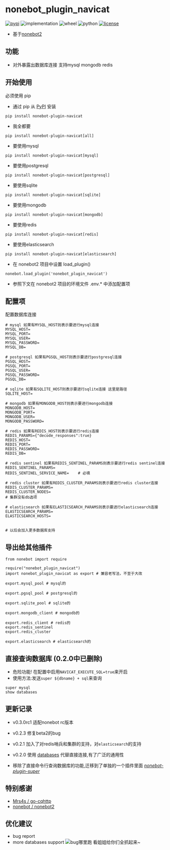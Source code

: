 # nonebot_plugin_navicat
[![pypi](https://img.shields.io/pypi/v/nonebot-plugin-navicat.svg)](https://pypi.org/project/nonebot_plugin_navicat/) 
![implementation](https://img.shields.io/pypi/implementation/nonebot-plugin-navicat)
![wheel](https://img.shields.io/pypi/wheel/nonebot-plugin-navicat)
![python](https://img.shields.io/pypi/pyversions/nonebot-plugin-navicat)
[![license](https://img.shields.io/github/license/synodriver/nonebot_plugin_navicat.svg)](https://raw.githubusercontent.com/synodriver/nonebot_plugin_navicat/main/LICENSE)

- 基于[nonebot2](https://github.com/nonebot/nonebot2)

## 功能

- 对外暴露出数据库连接 支持mysql mongodb redis

## 开始使用

必须使用 pip

- 通过 pip 从 [PyPI](https://pypi.org/project/nonebot_plugin_navicat/) 安装

``` {.sourceCode .bash}
pip install nonebot-plugin-navicat
```
- 我全都要
``` {.sourceCode .bash}
pip install nonebot-plugin-navicat[all]
```
- 要使用mysql
``` {.sourceCode .bash}
pip install nonebot-plugin-navicat[mysql]
```
- 要使用postgresql
``` {.sourceCode .bash}
pip install nonebot-plugin-navicat[postgresql]
```
- 要使用sqlite
``` {.sourceCode .bash}
pip install nonebot-plugin-navicat[sqlite]
```
- 要使用mongodb
``` {.sourceCode .bash}
pip install nonebot-plugin-navicat[mongodb]
```
- 要使用redis
``` {.sourceCode .bash}
pip install nonebot-plugin-navicat[redis]
```
- 要使用elasticsearch
``` {.sourceCode .bash}
pip install nonebot-plugin-navicat[elasticsearch]
```

- 在 nonebot2 项目中设置 load_plugin()

``` {.sourceCode .python}
nonebot.load_plugin('nonebot_plugin_navicat')
```

- 参照下文在 nonebot2 项目的环境文件 .env.\* 中添加配置项

## 配置项
配置数据库连接
```
# mysql 如果有MYSQL_HOST则表示要进行mysql连接
MYSQL_HOST=
MYSQL_PORT=
MYSQL_USER=
MYSQL_PASSWORD=
MYSQL_DB=

# postgresql 如果有PGSQL_HOST则表示要进行postgresql连接
PGSQL_HOST=
PGSQL_PORT=
PGSQL_USER=
PGSQL_PASSWORD=
PGSQL_DB=

# sqlite 如果有SQLITE_HOST则表示要进行sqlite连接 这里是路径
SQLITE_HOST=

# mongodb 如果有MONGODB_HOST则表示要进行mongodb连接
MONGODB_HOST=
MONGODB_PORT=
MONGODB_USER=
MONGODB_PASSWORD=

# redis 如果有REDIS_HOST则表示要进行redis连接
REDIS_PARAMS={"decode_responses":true}
REDIS_HOST=
REDIS_PORT=
REDIS_PASSWORD=
REDIS_DB=

# redis sentinel 如果有REDIS_SENTINEL_PARAMS则表示要进行redis sentinel连接
REDIS_SENTINEL_PARAMS=
REDIS_SENTINEL_SERVICE_NAME=    # 必填

# redis cluster 如果有REDIS_CLUSTER_PARAMS则表示要进行redis cluster连接
REDIS_CLUSTER_PARAMS=
REDIS_CLUSTER_NODES=
# 集群没有db选项

# elasticsearch 如果有ELASTICSEARCH_PARAMS则表示要进行elasticsearch连接
ELASTICSEARCH_PARAMS=
ELASTICSEARCH_HOSTS=


# 以后会加入更多数据库支持
```
## 导出给其他插件

```{.sourceCode .python}
from nonebot import require

require("nonebot_plugin_navicat")
import nonebot_plugin_navicat as export # 兼容老写法，不至于大改

export.mysql_pool # mysql的

export.pgsql_pool # postgresql的

export.sqlite_pool # sqlite的

export.mongodb_client # mongodb的

export.redis_client # redis的
export.redis_sentinel
export.redis_cluster

export.elasticsearch # elasticsearch的
```

## 直接查询数据库 (0.2.0中已删除)
- 危险功能! 在配置中启用```NAVICAT_EXECUTE_SQL=true```来开启
- 使用方法:发送```super ${dbname} + sql```来查询
```
super mysql
show databases
```
## 更新记录
- v0.3.0rc1 适配nonebot rc版本

- v0.2.3 修复beta2的bug


- v0.2.1 加入了对redis哨兵和集群的支持，对```elasticsearch```的支持



- v0.2.0 使用 [databases](https://github.com/encode/databases/) 代替直接连接,有了广泛的通用性
- 移除了直接命令行查询数据库的功能,迁移到了单独的一个插件里面 *[nonebot-plugin-super](https://github.com/synodriver/nonebot_plugin_super)*
## 特别感谢

- [Mrs4s / go-cqhttp](https://github.com/Mrs4s/go-cqhttp)
- [nonebot / nonebot2](https://github.com/nonebot/nonebot2)

## 优化建议

- bug report
- more databases support
![](https://i.pixiv.cat/img-original/img/2018/08/29/00/16/10/70434240_p0.png "bug哪里跑 看姐姐给你们全抓起来~")